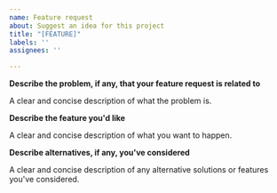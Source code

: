 ```yaml
---
name: Feature request
about: Suggest an idea for this project
title: "[FEATURE]"
labels: ''
assignees: ''

---
```


**Describe the problem, if any, that your feature request is related to**

A clear and concise description of what the problem is.

**Describe the feature you'd like**

A clear and concise description of what you want to happen.

**Describe alternatives, if any, you've considered**

A clear and concise description of any alternative solutions or features you've considered.
